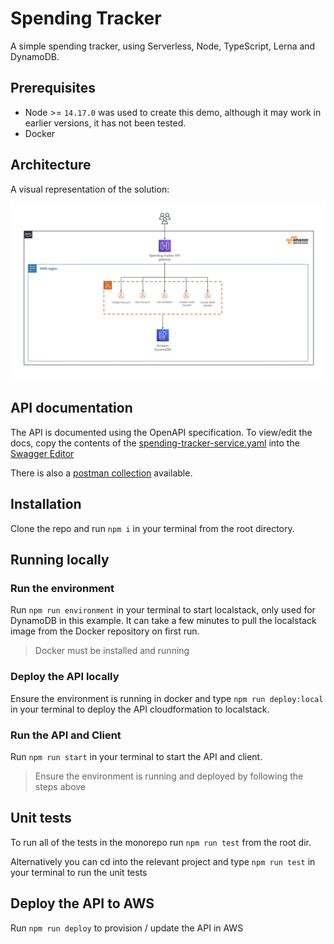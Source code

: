 # Spending Tracker

A simple spending tracker, using Serverless, Node, TypeScript, Lerna and DynamoDB.

## Prerequisites

- Node >= `14.17.0` was used to create this demo, although it may work in earlier versions, it has not been tested.
- Docker

## Architecture

A visual representation of the solution:

![image architecture](./docs/spending-tracker-architecture.png)

## API documentation

The API is documented using the OpenAPI specification. To view/edit the docs, copy the contents of the [spending-tracker-service.yaml](./docs/spending-tracker-service.yml) into the [Swagger Editor](https://editor.swagger.io/)

There is also a [postman collection](./docs/spending-tracker.postman_collection-.json) available.

## Installation

Clone the repo and run `npm i` in your terminal from the root directory.

## Running locally

### Run the environment
Run `npm run environment` in your terminal to start localstack, only used for DynamoDB in this example. It can take a few minutes to pull the localstack image from the Docker repository on first run.

> Docker must be installed and running

### Deploy the API locally
Ensure the environment is running in docker and type `npm run deploy:local` in your terminal to deploy the API cloudformation to localstack.

### Run the API and Client
Run `npm run start` in your terminal to start the API and client.

> Ensure the environment is running and deployed by following the steps above

## Unit tests
To run all of the tests in the monorepo run `npm run test` from the root dir.

Alternatively you can cd into the relevant project and type `npm run test` in your terminal to run the unit tests

## Deploy the API to AWS

Run `npm run deploy` to provision / update the API in AWS

